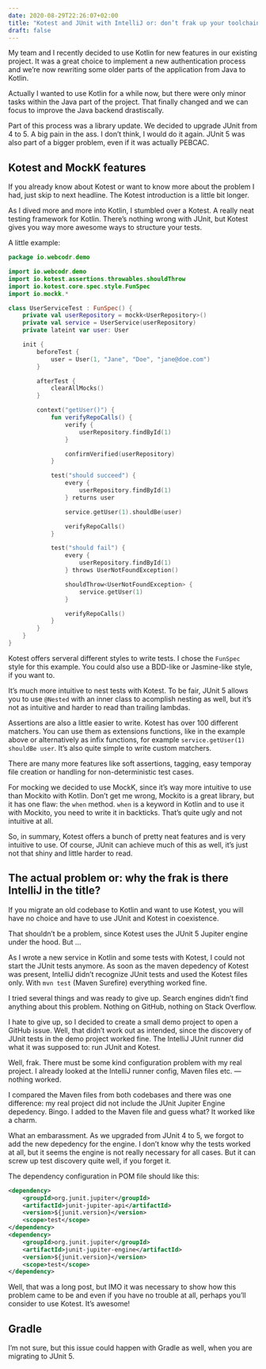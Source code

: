 ```yaml
---
date: 2020-08-29T22:26:07+02:00
title: "Kotest and JUnit with IntelliJ or: don’t frak up your toolchain upgrades"
draft: false
---
```

My team and I recently decided to use Kotlin for new features in our existing project. It was a great choice to implement a new authentication process and we’re now rewriting some older parts of the application from Java to Kotlin.

Actually I wanted to use Kotlin for a while now, but there were only minor tasks within the Java part of the project. That finally changed and we can focus to improve the Java backend drastiscally.

Part of this process was a library update. We decided to upgrade JUnit from 4 to 5. A big pain in the ass. I don’t think, I would do it again. JUnit 5 was also part of a bigger problem, even if it was actually PEBCAC.

## Kotest and MockK features

If you already know about Kotest or want to know more about the problem I had, just skip to next headline. The Kotest introduction is a little bit longer.

As I dived more and more into Kotlin, I stumbled over a Kotest. A really neat testing framework for Kotlin. There’s nothing wrong with JUnit, but Kotest gives you way more awesome ways to structure your tests.

A little example:

```kt
package io.webcodr.demo

import io.webcodr.demo
import io.kotest.assertions.throwables.shouldThrow
import io.kotest.core.spec.style.FunSpec
import io.mockk.*

class UserServiceTest : FunSpec() {
    private val userRepository = mockk<UserRepository>()
    private val service = UserService(userRepository)
    private lateint var user: User

    init {
        beforeTest {
            user = User(1, "Jane", "Doe", "jane@doe.com")
        }

        afterTest {
            clearAllMocks()
        }

        context("getUser()") {
            fun verifyRepoCalls() {
                verify {
                    userRepository.findById(1)
                }

                confirmVerified(userRepository)
            }

            test("should succeed") {
                every {
                    userRepository.findById(1)
                } returns user

                service.getUser(1).shouldBe(user)

                verifyRepoCalls()
            }

            test("should fail") {
                every {
                    userRepository.findById(1)
                } throws UserNotFoundException()

                shouldThrow<UserNotFoundException> {
                    service.getUser(1)
                }

                verifyRepoCalls()
            }
        }
    }
}

```

Kotest offers serveral different styles to write tests. I chose the `FunSpec` style for this example. You could also use a BDD-like or Jasmine-like style, if you want to.

It’s much more intuitive to nest tests with Kotest. To be fair, JUnit 5 allows you to use `@Nested` with an inner class to acomplish nesting as well, but it’s not as intuitive and harder to read than trailing lambdas.

Assertions are also a little easier to write. Kotest has over 100 different matchers. You can use them as extensions functions, like in the example above or alternatively as infix functions, for example `service.getUser(1) shouldBe user`. It’s also quite simple to write custom matchers.

There are many more features like soft assertions, tagging, easy temporay file creation or handling for non-deterministic test cases.

For mocking we decided to use MockK, since it’s way more intuitive to use than Mockito with Kotlin. Don’t get me wrong, Mockito is a great library, but it has one flaw: the `when` method. `when` is a keyword in Kotlin and to use it with Mockito, you need to write it in backticks. That’s quite ugly and not intuitive at all.

So, in summary, Kotest offers a bunch of pretty neat features and is very intuitive to use. Of course, JUnit can achieve much of this as well, it’s just not that shiny and little harder to read.

## The actual problem or: why the frak is there IntelliJ in the title?

If you migrate an old codebase to Kotlin and want to use Kotest, you will have no choice and have to use JUnit and Kotest in coexistence.

That shouldn’t be a problem, since Kotest uses the JUnit 5 Jupiter engine under the hood. But …

As I wrote a new service in Kotlin and some tests with Kotest, I could not start the JUnit tests anymore. As soon as the maven depedency of Kotest was present, IntelliJ didn’t recognize JUnit tests and used the Kotest files only. With `mvn test` (Maven Surefire) everything worked fine.

I tried several things and was ready to give up. Search engines didn’t find anything about this problem. Nothing on GitHub, nothing on Stack Overflow.

I hate to give up, so I decided to create a small demo project to open a GitHub issue. Well, that didn’t work out as intended, since the discovery of JUnit tests in the demo project worked fine. The IntelliJ JUnit runner did what it was supposed to: run JUnit and Kotest.

Well, frak. There must be some kind configuration problem with my real project. I already looked at the IntelliJ runner config, Maven files etc. — nothing worked.

I compared the Maven files from both codebases and there was one difference: my real project did not include the JUnit Jupiter Engine depedency. Bingo. I added to the Maven file and guess what? It worked like a charm.

What an embarassment. As we upgraded from JUnit 4 to 5, we forgot to add the new depedency for the engine. I don’t know why the tests worked at all, but it seems the engine is not really necessary for all cases. But it can screw up test discovery quite well, if you forget it.

The dependency configuration in POM file should like this:

```xml
<dependency>
    <groupId>org.junit.jupiter</groupId>
    <artifactId>junit-jupiter-api</artifactId>
    <version>${junit.version}</version>
    <scope>test</scope>
</dependency>
<dependency>
    <groupId>org.junit.jupiter</groupId>
    <artifactId>junit-jupiter-engine</artifactId>
    <version>${junit.version}</version>
    <scope>test</scope>
</dependency>
```

Well, that was a long post, but IMO it was necessary to show how this problem came to be and even if you have no trouble at all, perhaps you’ll consider to use Kotest. It’s awesome!

## Gradle

I’m not sure, but this issue could happen with Gradle as well, when you are migrating to JUnit 5.

